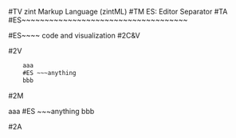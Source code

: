 #TV
zint Markup Language (zintML)
#TM
ES: Editor Separator
#TA
#ES~~~~~~~~~~~~~~~~~~~~~~~~~~~~~~~~~~~~


#ES~~~~ code and visualization
#2C&V

#2V

```html
    aaa
    #ES ~~~anything
    bbb
```

#2M

aaa
#ES ~~~anything
bbb

#2A




